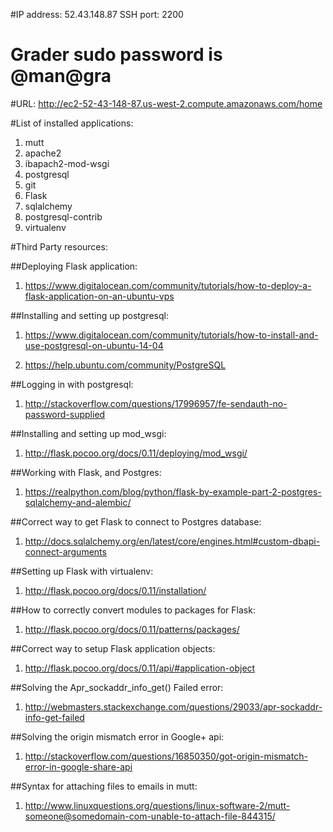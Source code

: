 #IP address: 52.43.148.87 SSH port: 2200

# Grader sudo password is @man@gra

#URL: http://ec2-52-43-148-87.us-west-2.compute.amazonaws.com/home

#List of installed applications:
1. mutt
2. apache2
3. ibapach2-mod-wsgi
4. postgresql
5. git
6. Flask
7. sqlalchemy
8. postgresql-contrib
9. virtualenv

#Third Party resources:

##Deploying Flask application:

1. https://www.digitalocean.com/community/tutorials/how-to-deploy-a-flask-application-on-an-ubuntu-vps

##Installing and setting up postgresql:

1. https://www.digitalocean.com/community/tutorials/how-to-install-and-use-postgresql-on-ubuntu-14-04

2. https://help.ubuntu.com/community/PostgreSQL

##Logging in with postgresql:

1. http://stackoverflow.com/questions/17996957/fe-sendauth-no-password-supplied

##Installing and setting up mod_wsgi:

1. http://flask.pocoo.org/docs/0.11/deploying/mod_wsgi/

##Working with Flask, and Postgres:
1. https://realpython.com/blog/python/flask-by-example-part-2-postgres-sqlalchemy-and-alembic/

##Correct way to get Flask to connect to Postgres database:
1. http://docs.sqlalchemy.org/en/latest/core/engines.html#custom-dbapi-connect-arguments

##Setting up Flask with virtualenv:
1. http://flask.pocoo.org/docs/0.11/installation/

##How to correctly convert modules to packages for Flask:
1. http://flask.pocoo.org/docs/0.11/patterns/packages/ 

##Correct way to setup Flask application objects:
1. http://flask.pocoo.org/docs/0.11/api/#application-object

##Solving the Apr_sockaddr_info_get() Failed error:
1. http://webmasters.stackexchange.com/questions/29033/apr-sockaddr-info-get-failed

##Solving the origin mismatch error in Google+ api:
1. http://stackoverflow.com/questions/16850350/got-origin-mismatch-error-in-google-share-api

##Syntax for attaching files to emails in mutt:
1. http://www.linuxquestions.org/questions/linux-software-2/mutt-someone@somedomain-com-unable-to-attach-file-844315/
